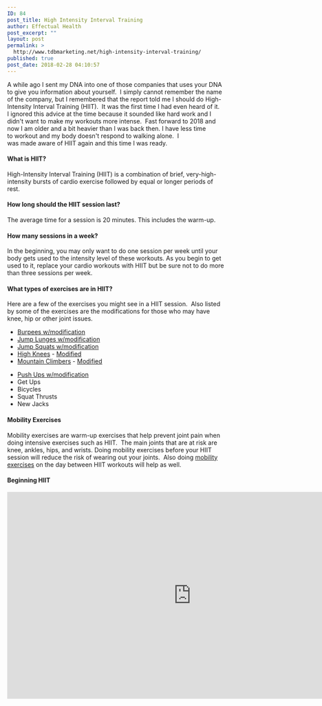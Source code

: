 ```yaml
---
ID: 84
post_title: High Intensity Interval Training
author: Effectual Health
post_excerpt: ""
layout: post
permalink: >
  http://www.tdbmarketing.net/high-intensity-interval-training/
published: true
post_date: 2018-02-28 04:10:57
---
```

A while ago I sent my DNA into one of those companies that uses your DNA to give you information about yourself.  I simply cannot remember the name of the company, but I remembered that the report told me I should do High-Intensity Interval Training (HIIT).  It was the first time I had even heard of it.  I ignored this advice at the time because it sounded like hard work and I didn't want to make my workouts more intense.  Fast forward to 2018 and now I am older and a bit heavier than I was back then. I have less time to workout and my body doesn't respond to walking alone.  I was made aware of HIIT again and this time I was ready.
<h4>What is HIIT?</h4>
High-Intensity Interval Training (HIIT) is a combination of brief, very-high-intensity bursts of cardio exercise followed by equal or longer periods of rest.
<h4>How long should the HIIT session last?</h4>
The average time for a session is 20 minutes. This includes the warm-up.
<h4>How many sessions in a week?</h4>
In the beginning, you may only want to do one session per week until your body gets used to the intensity level of these workouts. As you begin to get used to it, replace your cardio workouts with HIIT but be sure not to do more than three sessions per week.
<h4>What types of exercises are in HIIT?</h4>
Here are a few of the exercises you might see in a HIIT session.  Also listed by some of the exercises are the modifications for those who may have knee, hip or other joint issues.
<ul>
 	<li><a href="https://www.youtube.com/watch?v=9xd_Lh18uNI" target="_blank" rel="noopener">Burpees w/modification</a></li>
 	<li><a href="https://www.youtube.com/watch?v=-sOBSpFeVWQ" target="_blank" rel="noopener">Jump Lunges w/modification</a></li>
 	<li><a href="https://www.youtube.com/watch?v=40WmPtCdIW0" target="_blank" rel="noopener">Jump Squats w/modification</a></li>
 	<li><a href="https://www.youtube.com/watch?v=ZZZoCNMU48U" target="_blank" rel="noopener">High Knees</a> - <a href="https://www.youtube.com/watch?v=zJIfCTLlBac" target="_blank" rel="noopener">Modified</a></li>
 	<li><a href="https://www.youtube.com/watch?v=nmwgirgXLYM" target="_blank" rel="noopener">Mountain Climbers</a> - <a href="https://www.youtube.com/watch?v=8x70ER-FoWY" target="_blank" rel="noopener">Modified</a></li>
</ul>
<ul>
 	<li><a href="https://www.youtube.com/watch?time_continue=65&amp;v=dpDoXp8NojI" target="_blank" rel="noopener">Push Ups w/modification</a></li>
 	<li>Get Ups</li>
 	<li>Bicycles</li>
 	<li>Squat Thrusts</li>
 	<li>New Jacks</li>
</ul>
<h4>Mobility Exercises</h4>
Mobility exercises are warm-up exercises that help prevent joint pain when doing intensive exercises such as HIIT.  The main joints that are at risk are knee, ankles, hips, and wrists. Doing mobility exercises before your HIIT session will reduce the risk of wearing out your joints.  Also doing <a href="http://dailyburn.com/life/fitness/best-mobility-exercises-mobility-wod/">mobility exercises</a> on the day between HIIT workouts will help as well.
<h4>Beginning HIIT</h4>
<iframe src="https://www.youtube.com/embed/wPpObC5PnwM" width="854" height="480" frameborder="0" allowfullscreen="allowfullscreen"></iframe>